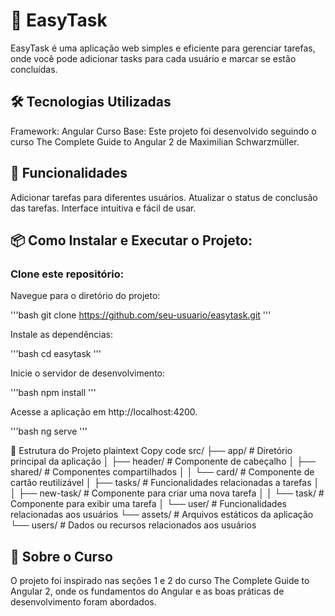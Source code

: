 # 📝 EasyTask
EasyTask é uma aplicação web simples e eficiente para gerenciar tarefas, onde você pode adicionar tasks para cada usuário e marcar se estão concluídas.

## 🛠️ Tecnologias Utilizadas
Framework: Angular
Curso Base: Este projeto foi desenvolvido seguindo o curso The Complete Guide to Angular 2 de Maximilian Schwarzmüller.


## 🚀 Funcionalidades
Adicionar tarefas para diferentes usuários.
Atualizar o status de conclusão das tarefas.
Interface intuitiva e fácil de usar.


## 📦 Como Instalar e Executar o Projeto:

### Clone este repositório:

Navegue para o diretório do projeto:

'''bash
git clone https://github.com/seu-usuario/easytask.git
'''

Instale as dependências:

'''bash
cd easytask
'''

Inicie o servidor de desenvolvimento:

'''bash
npm install
'''

Acesse a aplicação em http://localhost:4200.

'''bash
ng serve
'''


📖 Estrutura do Projeto
plaintext
Copy code
src/
├── app/                 # Diretório principal da aplicação
│   ├── header/          # Componente de cabeçalho
│   ├── shared/          # Componentes compartilhados
│   │   └── card/        # Componente de cartão reutilizável
│   ├── tasks/           # Funcionalidades relacionadas a tarefas
│   │   ├── new-task/    # Componente para criar uma nova tarefa
│   │   └── task/        # Componente para exibir uma tarefa
│   └── user/            # Funcionalidades relacionadas aos usuários
└── assets/              # Arquivos estáticos da aplicação
    └── users/           # Dados ou recursos relacionados aos usuários


## 🏫 Sobre o Curso
O projeto foi inspirado nas seções 1 e 2 do curso The Complete Guide to Angular 2, onde os fundamentos do Angular e as boas práticas de desenvolvimento foram abordados.